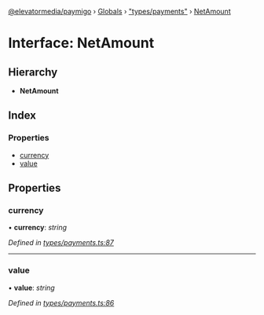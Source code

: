 [@elevatormedia/paymigo](../README.md) › [Globals](../globals.md) › ["types/payments"](../modules/_types_payments_.md) › [NetAmount](_types_payments_.netamount.md)

# Interface: NetAmount

## Hierarchy

-   **NetAmount**

## Index

### Properties

-   [currency](_types_payments_.netamount.md#currency)
-   [value](_types_payments_.netamount.md#value)

## Properties

### currency

• **currency**: _string_

_Defined in [types/payments.ts:87](https://github.com/ELEVATORmedia/paymigo/blob/396f1ec/src/types/payments.ts#L87)_

---

### value

• **value**: _string_

_Defined in [types/payments.ts:86](https://github.com/ELEVATORmedia/paymigo/blob/396f1ec/src/types/payments.ts#L86)_
